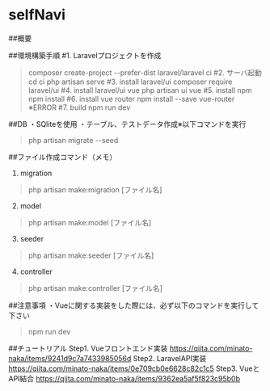 # selfNavi
##概要

##環境構築手順
#1. Laravelプロジェクトを作成
>composer create-project --prefer-dist laravel/laravel ci
#2. サーバ起動
>cd ci
>php artisan serve
#3. install laravel/ui
>composer require laravel/ui
#4. install laravel/ui vue
>php artisan ui vue
#5. install npm 
>npm install
#6. install vue router
>npm install --save vue-router
※ERROR
#7. build
>npm run dev

##DB
・SQliteを使用
・テーブル、テストデータ作成※以下コマンドを実行
>php artisan migrate --seed

##ファイル作成コマンド（メモ）
1. migration
>php artisan make:migration [ファイル名]
2. model
>php artisan make:model [ファイル名]
3. seeder
>php artisan make:seeder [ファイル名]
4. controller
>php artisan make:controller [ファイル名]

##注意事項
・Vueに関する実装をした際には、必ず以下のコマンドを実行して下さい
>npm run dev

##チュートリアル
Step1. Vueフロントエンド実装
https://qiita.com/minato-naka/items/9241d9c7a7433985056d
Step2. LaravelAPI実装
https://qiita.com/minato-naka/items/0e709cb0e6628c82c1c5
Step3. VueとAPI結合
https://qiita.com/minato-naka/items/9362ea5af5f823c95b0b
